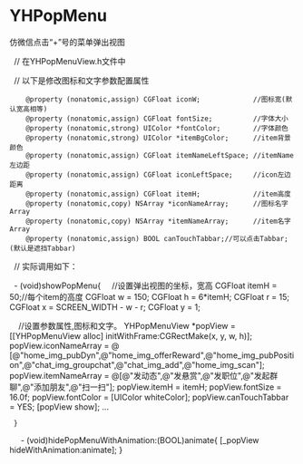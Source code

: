 # YHPopMenu
仿微信点击“+”号的菜单弹出视图

   // 在YHPopMenuView.h文件中

   // 以下是修改图标和文字参数配置属性
   
        @property (nonatomic,assign) CGFloat iconW;             //图标宽(默认宽高相等)
        @property (nonatomic,assign) CGFloat fontSize;          //字体大小
        @property (nonatomic,strong) UIColor *fontColor;        //字体颜色
        @property (nonatomic,strong) UIColor *itemBgColor;      //item背景颜色
        @property (nonatomic,assign) CGFloat itemNameLeftSpace; //itemName左边距
        @property (nonatomic,assign) CGFloat iconLeftSpace;     //icon左边距离
        @property (nonatomic,assign) CGFloat itemH;             //item高度
        @property (nonatomic,copy) NSArray *iconNameArray;      //图标名字Array
        @property (nonatomic,copy) NSArray *itemNameArray;      //item名字Array
        @property (nonatomic,assign) BOOL canTouchTabbar;//可以点击Tabbar;(默认是遮挡Tabbar)

   //  实际调用如下：
   
     - (void)showPopMenu{
      //设置弹出视图的坐标，宽高
        CGFloat itemH = 50;//每个item的高度
        CGFloat w = 150;
        CGFloat h = 6*itemH;
        CGFloat r = 15;
        CGFloat x = SCREEN_WIDTH - w - r;
        CGFloat y = 1;
    
      //设置参数属性,图标和文字。
        YHPopMenuView *popView = [[YHPopMenuView alloc] initWithFrame:CGRectMake(x, y, w, h)];
        popView.iconNameArray = @               [@"home_img_pubDyn",@"home_img_offerReward",@"home_img_pubPosition",@"chat_img_groupchat",@"chat_img_add",@"home_img_scan"];
        popView.itemNameArray = @[@"发动态",@"发悬赏",@"发职位",@"发起群聊",@"添加朋友",@"扫一扫"];
        popView.itemH     = itemH;
        popView.fontSize  = 16.0f;
        popView.fontColor = [UIColor whiteColor];
        popView.canTouchTabbar = YES;
        [popView show];
        ...
 
     }
  
  
    - (void)hidePopMenuWithAnimation:(BOOL)animate{
         [_popView hideWithAnimation:animate];
    }


  
